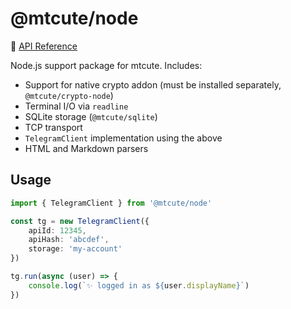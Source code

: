 # @mtcute/node

📖 [API Reference](https://ref.mtcute.dev/modules/_mtcute_node.html)

Node.js support package for mtcute. Includes:
- Support for native crypto addon (must be installed separately, `@mtcute/crypto-node`)
- Terminal I/O via `readline`
- SQLite storage (`@mtcute/sqlite`)
- TCP transport
- `TelegramClient` implementation using the above
- HTML and Markdown parsers

## Usage

```typescript
import { TelegramClient } from '@mtcute/node'

const tg = new TelegramClient({
    apiId: 12345,
    apiHash: 'abcdef',
    storage: 'my-account'
})

tg.run(async (user) => {
    console.log(`✨ logged in as ${user.displayName}`)
})
```
